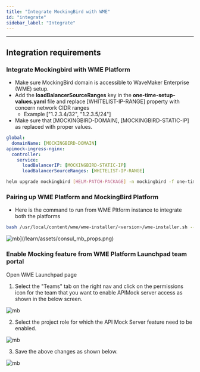 ```yaml
---
title: "Integrate MockingBird with WME"
id: "integrate"
sidebar_label: "Integrate"
---
```

---

## Integration requirements

### Integrate Mockingbird with WME Platform

- Make sure MockingBird domain is accessible to WaveMaker Enterprise (WME) setup.
- Add the **loadBalancerSourceRanges** key in the **one-time-setup-values.yaml** file and replace [WHITELIST-IP-RANGE] property with concern network CIDR ranges
  - Example ["1.2.3.4/32", "1.2.3.5/24"]
- Make sure that [MOCKINGBIRD-DOMAIN], [MOCKINGBIRD-STATIC-IP] as replaced with proper values.

```yaml
global:
  domainName: [MOCKINGBIRD-DOMAIN]
apimock-ingress-nginx:
  controller:
    service:
      loadBalancerIP: [MOCKINGBIRD-STATIC-IP]
      loadBalancerSourceRanges: [WHITELIST-IP-RANGE]
```

```bash
helm upgrade mockingbird [HELM-PATCH-PACKAGE] -n mockingbird -f one-time-setup-values.yaml
``` 

### Pairing up WME Platform and MockingBird Platform

- Here is the command to run from WME Pltform instance to integrate both the platforms

```bash
bash /usr/local/content/wme/wme-installer/<version>/wme-installer.sh --register_mocking_bird
```  

![mb](/learn/assets/consul_mb_props.png)](/learn/assets/consul_mb_props.png)

### Enable Mocking feature from WME Platform Launchpad team portal

Open WME Launchpad page

1) Select the "Teams" tab on the right nav and click on the permissions icon for the team that you want to enable APIMock server access as shown in the below screen.

![[mb](/learn/assets/launchpad_mb_permission.png)](/learn/assets/launchpad_mb_permission.png)

2) Select the project role for which the API Mock Server feature need to be enabled.

![[mb](/learn/assets/launchpad_mb_enable.png)](/learn/assets/launchpad_mb_enable.png)

3) Save the above changes as shown below.

![[mb](/learn/assets/launchpad_mb_save.png)](/learn/assets/launchpad_mb_save.png)


